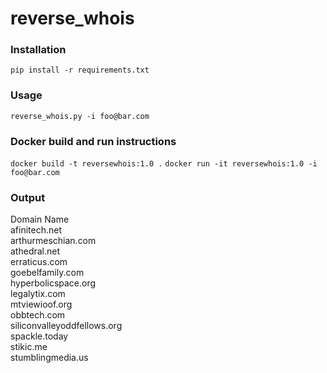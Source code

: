 # reverse_whois

### Installation
`pip install -r requirements.txt`

### Usage 
`reverse_whois.py -i foo@bar.com`

### Docker build and run instructions
`docker build -t reversewhois:1.0 .`
`docker run -it reversewhois:1.0 -i foo@bar.com`

### Output
Domain Name  
afinitech.net  
arthurmeschian.com  
athedral.net  
erraticus.com  
goebelfamily.com  
hyperbolicspace.org  
legalytix.com  
mtviewioof.org  
obbtech.com  
siliconvalleyoddfellows.org  
spackle.today  
stikic.me  
stumblingmedia.us  
